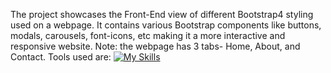 The project showcases the Front-End view of different Bootstrap4 styling used on a webpage. It contains various Bootstrap components like buttons, modals, carousels, font-icons, etc making it a more interactive and responsive website. Note: the webpage has 3 tabs- Home, About, and Contact.
Tools used are:
[![My Skills](https://skillicons.dev/icons?i=js,html,css,bootstrap)](https://skillicons.dev)
